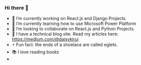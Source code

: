 ### Hi there 👋

- 🔭 I’m currently working on React.js and Django Projects.
- 🌱 I’m currently learning how to use Microsoft Power Platform
- 👯 I’m looking to collaborate on React.js and Python Projects.
- 💬 I have a technical blog site. Read my articles here: https://medium.com/@daisykirui  
- ⚡ Fun fact: the ends of a shoelace are called eglets. 
- 📚 I love reading books
- 
